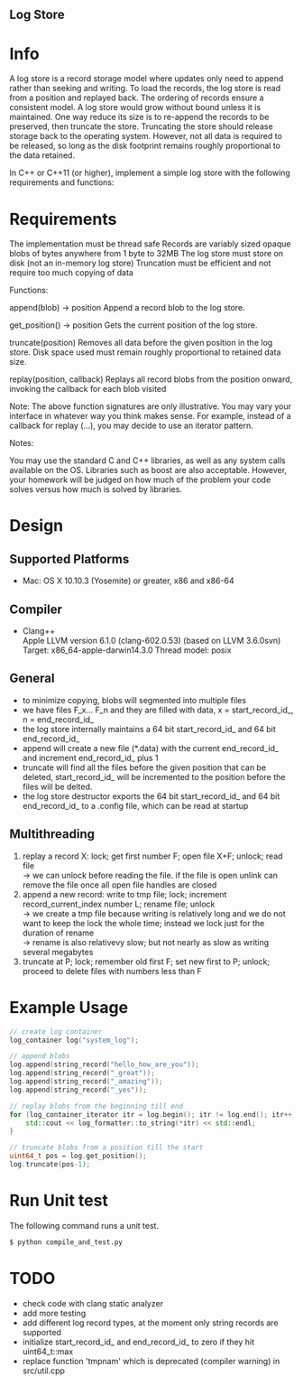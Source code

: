 ## Log Store

# Info
A log store is a record storage model where updates only need to append rather than seeking and writing. To load the records, the log store is read from a position and replayed back. The ordering of records ensure a consistent model. A log store would grow without bound unless it is maintained. One way reduce its size is to re-append the records to be preserved, then truncate the store. Truncating the store should release storage back to the operating system. However, not all data is required to be released, so long as the disk footprint remains roughly proportional to the data retained.

In C++ or C++11 (or higher), implement a simple log store with the following requirements and functions:

# Requirements

The implementation must be thread safe
Records are variably sized opaque blobs of bytes anywhere from 1 byte to 32MB
The log store must store on disk (not an in-memory log store)
Truncation must be efficient and not require too much copying of data

Functions:

  append(blob) -> position
    Append a record blob to the log store.

  get_position() -> position
    Gets the current position of the log store.

  truncate(position)
    Removes all data before the given position in the log store. Disk space used must remain roughly proportional to retained data size.

  replay(position, callback)
    Replays all record blobs from the position onward, invoking the callback for each blob visited

Note: The above function signatures are only illustrative. You may vary your interface in whatever way you think makes sense. For example, instead of a callback for replay (...), you may decide to use an iterator pattern.

Notes:

You may use the standard C and C++ libraries, as well as any system calls available on the OS. Libraries such as boost are also acceptable. However, your homework will be judged on how much of the problem your code solves versus how much is solved by libraries.

# Design

## Supported Platforms
- Mac: OS X 10.10.3 (Yosemite) or greater, x86 and x86-64

## Compiler
- Clang++ <br>
Apple LLVM version 6.1.0 (clang-602.0.53) (based on LLVM 3.6.0svn)
Target: x86_64-apple-darwin14.3.0
Thread model: posix

## General
- to minimize copying, blobs will segmented into multiple files
- we have files F_x... F_n and they are filled with data, x = start_record_id_, n = end_record_id_
- the log store internally maintains a 64 bit start_record_id_ and 64 bit end_record_id_
- append will create a new file (*.data) with the current end_record_id_ and increment end_record_id_ plus 1
- truncate will find all the files before the given position that can be deleted, start_record_id_ will be incremented to the position before the files will be delted.
- the log store destructor exports the 64 bit start_record_id_ and 64 bit end_record_id_ to a .config file, which can be read at startup

## Multithreading
  1. replay a record X: lock; get first number F; open file X+F; unlock; read file <br>
  -> we can unlock before reading the file. if the file is open unlink can remove the file once all open file handles are closed 
  2. append a new record: write to tmp file; lock; increment record_current_index number L; rename file; unlock <br>
  -> we create a tmp file because writing is relatively long and we do not want to keep the lock the whole time; instead we lock just for the duration of rename <br>
  -> rename is also relativevy slow; but not nearly as slow as writing several megabytes
  3. truncate at P; lock; remember old first F; set new first to P; unlock; proceed to delete files with numbers less than F

# Example Usage
```cpp
// create log container
log_container log("system_log");

// append blobs
log.append(string_record("hello_how_are_you"));
log.append(string_record("_great"));
log.append(string_record("_amazing"));
log.append(string_record("_yes"));

// replay blobs from the beginning till end
for (log_container_iterator itr = log.begin(); itr != log.end(); itr++) {
    std::cout << log_formatter::to_string(*itr) << std::endl;
}

// truncate blobs from a position till the start
uint64_t pos = log.get_position();
log.truncate(pos-1);
```

# Run Unit test
The following command runs a unit test.

```python
$ python compile_and_test.py
```

# TODO
- check code with clang static analyzer
- add more testing
- add different log record types, at the moment only string records are supported
- initialize start_record_id_ and end_record_id_ to zero if they hit uint64_t::max
- replace function 'tmpnam' which is deprecated (compiler warning) in src/util.cpp